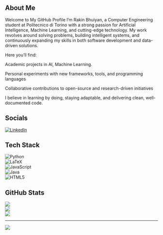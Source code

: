 ## About Me  
Welcome to My GitHub Profile
I’m Rakin Bhuiyan, a Computer Engineering student at Politecnico di Torino with a strong passion for Artificial Intelligence, Machine Learning, and cutting-edge technology.
My work revolves around solving problems, building intelligent systems, and continuously expanding my skills in both software development and data-driven solutions.

Here you’ll find:

Academic projects in AI, Machine Learning.

Personal experiments with new frameworks, tools, and programming languages

Collaborative contributions to open-source and research-driven initiatives

I believe in learning by doing, staying adaptable, and delivering clean, well-documented code.  

## Socials  
[![LinkedIn](https://img.shields.io/badge/LinkedIn-%230077B5.svg?logo=linkedin&logoColor=white)](https://linkedin.com/in/bhuiyan-rakin)  

## Tech Stack  
![Python](https://img.shields.io/badge/python-3670A0?style=flat&logo=python&logoColor=ffdd54)  
![LaTeX](https://img.shields.io/badge/latex-%23008080.svg?style=flat&logo=latex&logoColor=white)  
![JavaScript](https://img.shields.io/badge/javascript-%23323330.svg?style=flat&logo=javascript&logoColor=%23F7DF1E)  
![Java](https://img.shields.io/badge/java-%23ED8B00.svg?style=flat&logo=openjdk&logoColor=white)  
![HTML5](https://img.shields.io/badge/html5-%23E34F26.svg?style=flat&logo=html5&logoColor=white)  

## GitHub Stats  
![](https://github-readme-stats.vercel.app/api?username=rakin106&theme=default&hide_border=false&include_all_commits=true&count_private=false)  
![](https://nirzak-streak-stats.vercel.app/?user=rakin106&theme=default&hide_border=false)  
![](https://github-readme-stats.vercel.app/api/top-langs/?username=rakin106&theme=default&hide_border=false&include_all_commits=true&count_private=false&layout=compact)  

---  
[![](https://visitcount.itsvg.in/api?id=rakin106&icon=0&color=0)](https://visitcount.itsvg.in)  
